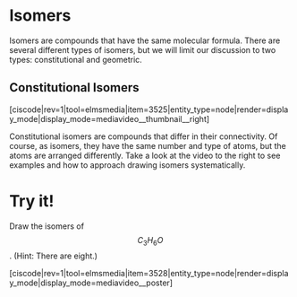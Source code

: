 # Isomers



Isomers are compounds that have the same molecular formula.  There are several different types of isomers, but we will limit our discussion to two types: constitutional and geometric.

## Constitutional Isomers

[ciscode|rev=1|tool=elmsmedia|item=3525|entity_type=node|render=display_mode|display_mode=mediavideo__thumbnail__right]


Constitutional isomers are compounds that differ in their connectivity.  Of course, as isomers, they have the same number and type of atoms, but the atoms are arranged differently.  Take a look at the video to the right to see examples and how to approach drawing isomers systematically.   




# Try it!

Draw the isomers of $$C_3H_6O$$.  (Hint: There are eight.)

[ciscode|rev=1|tool=elmsmedia|item=3528|entity_type=node|render=display_mode|display_mode=mediavideo__poster]